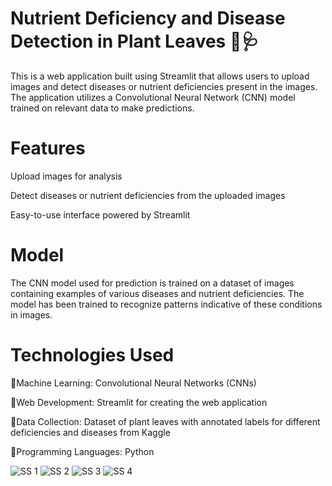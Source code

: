 # Nutrient Deficiency and Disease Detection in Plant Leaves 🌿🩺

This is a web application built using Streamlit that allows users to upload images and detect diseases or nutrient deficiencies present in the images. The application utilizes a Convolutional Neural Network (CNN) model trained on relevant data to make predictions.

# Features

Upload images for analysis

Detect diseases or nutrient deficiencies from the uploaded images

Easy-to-use interface powered by Streamlit

# Model

The CNN model used for prediction is trained on a dataset of images containing examples of various diseases and nutrient deficiencies. The model has been trained to recognize patterns indicative of these conditions in images.

# Technologies Used

🔸Machine Learning: Convolutional Neural Networks (CNNs)

🔸Web Development: Streamlit for creating the web application

🔸Data Collection: Dataset of plant leaves with annotated labels for different deficiencies and diseases from Kaggle

🔸Programming Languages: Python

![SS 1](https://github.com/Ashna2002/Nutrient-Deficency-and-Disease-Detection-of-Plant-leaves/assets/83365125/4d94b826-73e1-494e-aec1-56978599a4a9)
![SS 2](https://github.com/Ashna2002/Nutrient-Deficency-and-Disease-Detection-of-Plant-leaves/assets/83365125/a9fdc515-d254-4911-a126-613d9e751499)
![SS 3](https://github.com/Ashna2002/Nutrient-Deficency-and-Disease-Detection-of-Plant-leaves/assets/83365125/ee02cec4-1767-415a-a4f6-3470a330953d)
![SS 4](https://github.com/Ashna2002/Nutrient-Deficency-and-Disease-Detection-of-Plant-leaves/assets/83365125/96dbb991-bb2f-4671-ae1f-b709b71b8319)
